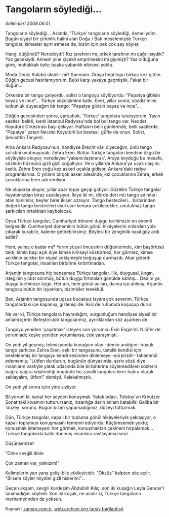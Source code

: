 # Tangoların söylediği...

*Selim İleri 2008.06.01*

<tr><td class="metin" colspan="2" style="padding-top: 20px; padding-left: 5px; padding-right: 10px;">Tangoların söylediği... Aslında, 'Türkçe' tangoların söylediği, demeliydim. Bugün siyasî bir çirkinlik halini alan Doğu / Batı meselemizde Türkçe tangolar, kimseler ayırt etmese de, bizim için pek çok şey söyler.</td></tr><tr><td class="metin" colspan="2" style="padding-top: 20px; padding-left: 5px; padding-right: 10px;"><p>Hangi düğündü? Neredeydi? Kız tarafının mı, erkek tarafının mı çağrılısıydık? Yaz gecesiydi. Annem yine çiçekli emprimesini mi giymişti? Yaz olduğuna göre, muhakkak öyle; başka yabanlık elbisesi yoktu.
<p>Moda Deniz Kulübü olabilir mi? Sanmam. Oraya hepi topu birkaç kez gittim. Düğün gecesi hatırlamıyorum. Belki karşı yakaya geçmiştik. Fakat bir düğün...
<p>Orkestra bir tango çalıyordu, solist o tangoyu söylüyordu: "Papatya gibisin beyaz ve ince"... Türkçe sözdizimine katkı. Evet, yıllar sonra, sözdizimine tutkunluk duyacağım bir tango: "Papatya gibisin beyaz ve ince"...
<p>Düğün gecesinden sonra, çarçabuk, 'Türkçe' tangolara tutuluyorum. Yayın saatleri belirli, kısıtlı İstanbul Radyosu'nda bol bol tango var. Necdet Koyutürk Orkestrası başı çekiyor. Haftanın belli günlerinde, belli saatlerde. "Papatya" zaten Necdet Koyutürk'ün bestesi, güfte de onun. Solist, Şecaattin Tanyerli. 
<p>Ama Ankara Radyosu'nun, handiyse Brecht vâri diyeceğim, ünlü tango solistini unutmayarak: Zehra Eren. Bütün Türkçe tangoları kendine özgü bir söyleyişle okuyor, neredeyse 'yabancılaştırarak'. Araya koyduğu bu mesafe, sözlerin hüznünü gizli gizli çoğaltıyor. Ve o yıllarda Ankara'ya uçak ulaşımı kısıtlı. Zehra Eren çoğu kez askerî uçakla gidiyor, Ankara'daki radyo programlarına. O yılların birçok asker ailesinde, kız çocuklarına Zehra, erkek çocuklarına Eren adı veriliyor.
<p>Ne oluyorsa oluyor, yıllar apar topar geçip gidiyor. Güzelim Türkçe tangolar hayatımızdan biraz uzaklaşıyor. İkiye iki mi, dörde dört mü tango adımları atan hanımlar, beyler birer ikişer azalıyor. Tango bestecileri... birbirinden değerli tango bestecileri usul usul kenara çekilecekler; unutulmaz tango şarkıcıları ortalıktan kaybolacak.
<p>Oysa Türkçe tangolar, Cumhuriyet dönemi duygu tarihimizin en önemli belgesidir. Cumhuriyet döneminin bütün gönül hikâyelerini onlardan yola çıkarak kurabilir, kaleme getirebilirsiniz. Böylesi bir zenginlik nasıl göz ardı edilir?
<p>Hem, yalnız o kadar mı? Yarım yüzyıl öncesinin düğünlerinde, kim başörtüsü taktı, kimin başı açık diye kimse kimseyi küstürmez, hor görmez, kimse acıklının acıklısı bir siyasî çekişmeyle boğuşup durmazdı. Akar giderdi Türkçe tangolar, insanları birbirine kırdırtmadan.
<p>Arjantin tangosuna hiç benzemez Türkçe tangolar. Ilık, duygusal, kırgın, isteğinin yıldızı sönmüş, bütün duygu fırtınaları gönülde kalmış... Dedim ya, duygu tarihimize özgü. Her acı, hele gönül acıları, daima içe atılmış. Arjantin tangosu bütün bir isyanken, bizimkiler tevekkül.
<p>Ben, Arjantin tangosunda uçsuz bucaksız isyanı çok severim. Türkçe tangolardaki içe kapanışı, gizlenişi de. İkisi de ruhumda koşuşup durur.
<p>Ne var ki, Türkçe tangolara hayranlığım, vurgunluğum handiyse siyasî bir anlamı içerir: Birleştiricidir tangolarımız, ayrılıklardan söz açarken de.
<p>Tangoyu yeniden 'yaşatmak' isteyen son yorumcu Esin Engin'di. Nilüfer de yorumladı; keşke yeniden yorumlansa, çok yaraşmıştı.
<p>On yedi yıl geçmiş; televizyonda konuğum olan -demin andığım- büyük tango şarkıcısı Zehra Eren, eski bir tangosunu, üstelik kendisi için bestelenmiş bir tangoyu kendi sesinden dinlemeye -sürprizdi!- tahammül edememiş; "Lütfen durdurun, bugünün dünyasında, şarkı sözü diye insanların vaktiyle yatak odasında bile birbirlerine söylemedikleri sözlerin bağıra çağıra söylendiği bugünde bu zavallı tangoları birer hatıra olarak saklayalım, lütfen!" demişti. Kalakalmıştık.
<p>On yedi yıl sonra içim yine sızlıyor.
<p>Biliyorum ki, sanat her şeyden konuşmalı. Yatak odası, Tolstoy'un Kreutzer Sonat'taki kıvamını tutturursanız, insanlığa derin anlam katabilir. Galiba bir 'düzey' sorunu. Bugün bizim yapamadığımız, düzeyi tutturmak. 
<p>Dün, Türkçe tangolar, kapalı bir topluma gönül hikâyeleriyle yaklaşıyor, o kapalı toplumun konuşmasını temenni ediyordu. Küçümsemek yoktu; konuşmak istemeyeni hor görmek, konuşmaktan çekineni hırpalamak... Türkçe tangolarda kalbi donmuş insanlara rastlayamazsınız.
<p>Düşünsenize!:
<p>"Dinle sevgili dinle
<p>Çok zaman var, yalnızım!" 
<p>Kelimelerin yan yana gelişi bile etkileyicidir. "Öksüz" kalpten söz açılır. "Bilsem söyler miydim gizli hislerimi"...
<p>Geçen akşam, sevgili kardeşim Abdullah Kılıç, son iki kuşağın Leyla Gencer'i tanımadığını söyledi. Son iki kuşak, ne acıdır ki, Türkçe tangoların merhametinden de yoksun.<br/></p></p></p></p></p></p></p></p></p></p></p></p></p></p></p></p></p></p></p></p></p></td></tr>

Kaynak: [zaman.com.tr](http://zaman.com.tr/yazar.do?yazino=696460), [web.archive.org (arşiv bağlantısı)](http://web.archive.org/web/20080714115934/http://www.zaman.com.tr:80/yazar.do?yazino=696460)
